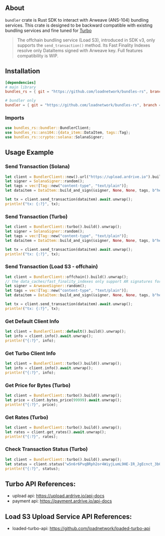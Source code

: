 ## About
`bundler` crate is Rust SDK to interact with Arweave (ANS-104) bundling services. This crate is designed to be backward compatible with existing bundling services and fine tuned for [Turbo](https://turbo.ardrive.io/)

> The offchain bundling service (Load S3), introduced in SDK v3, only supports the `send_transaction()` method. Its Fast Finality Indexes resolve only DataItems signed with Arweave key. Full features compatibility is WIP.

## Installation

```toml
[dependencies]
# main library
bundles_rs = { git = "https://github.com/loadnetwork/bundles-rs", branch = "main" }

# bundler only
bundler = { git = "https://github.com/loadnetwork/bundles-rs", branch = "main" }
```
### Imports

```rust
use bundles_rs::bundler::BundlerClient;
use bundles_rs::ans104::{data_item::DataItem, tags::Tag};
use bundles_rs::crypto::solana::SolanaSigner;
```

## Usage Example

### Send Transaction (Solana)

```rust
let client = BundlerClient::new().url("https://upload.ardrive.io").build().unwrap();
let signer = SolanaSigner::random();
let tags = vec![Tag::new("content-type", "text/plain")];
let dataitem = DataItem::build_and_sign(&signer, None, None, tags, b"hello world".to_vec()).unwrap();

let tx = client.send_transaction(dataitem).await.unwrap();
println!("tx: {:?}", tx);
```

### Send Transaction (Turbo)

```rust
let client = BundlerClient::turbo().build().unwrap();
let signer = SolanaSigner::random();
let tags = vec![Tag::new("content-type", "text/plain")];
let dataitem = DataItem::build_and_sign(&signer, None, None, tags, b"hello world turbo".to_vec()).unwrap();

let tx = client.send_transaction(dataitem).await.unwrap();
println!("tx: {:?}", tx);
```

### Send Transaction (Load S3 - offchain)

```rust
let client = BundlerClient::offchain().build().unwrap();
// the data_caches/fast_finality_indexes only support AR signatures for now
let signer = ArweaveSigner::random();
let tags = vec![Tag::new("content-type", "text/plain")];
let dataitem = DataItem::build_and_sign(&signer, None, None, tags, b"hello world LS3".to_vec()).unwrap();

let tx = client.send_transaction(dataitem).await.unwrap();
println!("tx: {:?}", tx);
```

### Get Default Client Info

```rust
let client = BundlerClient::default().build().unwrap();
let info = client.info().await.unwrap();
println!("{:?}", info);
```

### Get Turbo Client Info

```rust
let client = BundlerClient::turbo().build().unwrap();
let info = client.info().await.unwrap();
println!("{:?}", info);
```

### Get Price for Bytes (Turbo)

```rust
let client = BundlerClient::turbo().build().unwrap();
let price = client.bytes_price(99999).await.unwrap();
println!("{:?}", price);
```

### Get Rates (Turbo)

```rust
let client = BundlerClient::turbo().build().unwrap();
let rates = client.get_rates().await.unwrap();
println!("{:?}", rates);
```

### Check Transaction Status (Turbo)

```rust
let client = BundlerClient::turbo().build().unwrap();
let status = client.status("w5n6r6PvqBRph2or4WiyjLumL9HE-IR_JgEcnct_3b0").await.unwrap();
println!("{:?}", status);
```

## Turbo API References:

* upload api: https://upload.ardrive.io/api-docs
* payment api: https://payment.ardrive.io/api-docs

## Load S3 Upload Service API References:
* loaded-turbo-api: https://github.com/loadnetwork/loaded-turbo-api